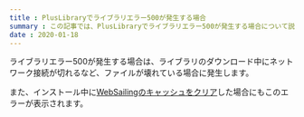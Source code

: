 ```yaml
---
title : PlusLibraryでライブラリエラー500が発生する場合
summary : この記事では、PlusLibraryでライブラリエラー500が発生する場合について説明します。
date : 2020-01-18
---
```


ライブラリエラー500が発生する場合は、ライブラリのダウンロード中にネットワーク接続が切れるなど、ファイルが壊れている場合に発生します。

また、インストール中に[WebSailingのキャッシュをクリア](./how-to-delete-cache.md)した場合にもこのエラーが表示されます。